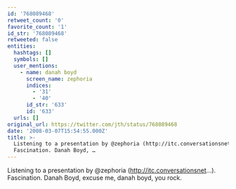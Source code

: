```yaml
---
id: '768089468'
retweet_count: '0'
favorite_count: '1'
id_str: '768089468'
retweeted: false
entities:
  hashtags: []
  symbols: []
  user_mentions:
    - name: danah boyd
      screen_name: zephoria
      indices:
        - '31'
        - '40'
      id_str: '633'
      id: '633'
  urls: []
original_url: https://twitter.com/jth/status/768089468
date: '2008-03-07T15:54:55.000Z'
title: >-
  Listening to a presentation by @zephoria (http://itc.conversationsnet...).
  Fascination. Danah Boyd, …
---
```


Listening to a presentation by @zephoria (http://itc.conversationsnet...). Fascination. Danah Boyd, excuse me, danah boyd, you rock.